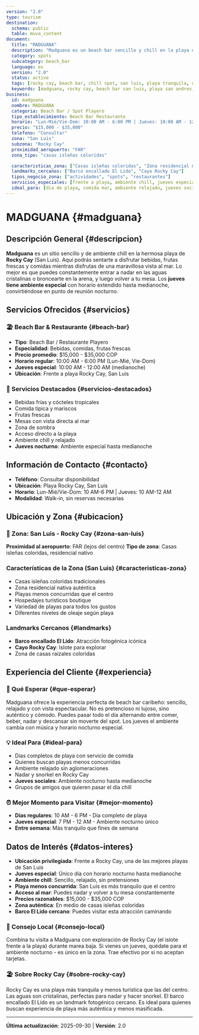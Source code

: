 ```yaml
---
version: "2.0"
type: tourism
destination:
  schema: public
  table: muva_content
document:
  title: "MADGUANA"
  description: "Madguana es un beach bar sencillo y chill en la playa de Rocky Cay, perfecto para disfrutar bebidas, frutas y comidas con vista espectacular al mar. Este spot playero ofrece ambiente relajado donde puedes alternar entre sentarte a la sombra, nadar en el mar cristalino y broncearte. Los jueves tiene ambiente especial con horario nocturno hasta medianoche."
  category: spots
  subcategory: beach_bar
  language: es
  version: "2.0"
  status: active
  tags: [rocky cay, beach bar, chill spot, san luis, playa tranquila, quiet beach, beachfront, comida playa, bebidas mar, jueves noche, thursday nights, snorkel spot, swimming]
  keywords: [madguana, rocky cay, beach bar san luis, playa san andres, spot playero, bebidas playa, comida mar, san luis san andres]
business:
  id: madguana
  nombre: MADGUANA
  categoria: Beach Bar / Spot Playero
  tipo_establecimiento: Beach Bar Restaurante
  horario: "Lun-Mié/Vie-Dom: 10:00 AM - 6:00 PM | Jueves: 10:00 AM - 12:00 AM"
  precio: "$15,000 - $35,000"
  telefono: "Consultar"
  zona: "San Luis"
  subzona: "Rocky Cay"
  proximidad_aeropuerto: "FAR"
  zona_tipo: "casas isleñas coloridas"

  caracteristicas_zona: ["Casas isleñas coloridas", "Zona residencial nativa", "Playas menos concurridas", "Hospedajes turísticos", "Variedad de playas", "Diferentes niveles de oleaje"]
  landmarks_cercanos: ["Barco encallado El Lido", "Cayo Rocky Cay"]
  tipos_negocio_zona: ["actividades", "spots", "restaurantes"]
  servicios_especiales: [frente a playa, ambiente chill, jueves especial, comida y bebidas]
  ideal_para: [dia de playa, comida mar, ambiente relajado, jueves social]
---
```

# MADGUANA {#madguana}

## Descripción General {#descripcion}

**Madguana** es un sitio sencillo y de ambiente chill en la hermosa playa de **Rocky Cay** (San Luis). Aquí podrás sentarte a disfrutar bebidas, frutas frescas y comidas mientras disfrutas de una maravillosa vista al mar. Lo mejor es que puedes constantemente entrar a nadar en las aguas cristalinas o broncearte en la arena, y luego volver a tu mesa. Los **jueves tiene ambiente especial** con horario extendido hasta medianoche, convirtiéndose en punto de reunión nocturno.

## Servicios Ofrecidos {#servicios}

### 🏖️ Beach Bar & Restaurante {#beach-bar}
- **Tipo**: Beach Bar / Restaurante Playero
- **Especialidad**: Bebidas, comidas, frutas frescas
- **Precio promedio**: $15,000 - $35,000 COP
- **Horario regular**: 10:00 AM - 6:00 PM (Lun-Mié, Vie-Dom)
- **Jueves especial**: 10:00 AM - 12:00 AM (medianoche)
- **Ubicación**: Frente a playa Rocky Cay, San Luis

### 🌟 Servicios Destacados {#servicios-destacados}
- Bebidas frías y cócteles tropicales
- Comida típica y mariscos
- Frutas frescas
- Mesas con vista directa al mar
- Zona de sombra
- Acceso directo a la playa
- Ambiente chill y relajado
- **Jueves nocturno**: Ambiente especial hasta medianoche

## Información de Contacto {#contacto}

- **Teléfono**: Consultar disponibilidad
- **Ubicación**: Playa Rocky Cay, San Luis
- **Horario**: Lun-Mié/Vie-Dom: 10 AM-6 PM | Jueves: 10 AM-12 AM
- **Modalidad**: Walk-in, sin reservas necesarias

## Ubicación y Zona {#ubicacion}

### 📍 Zona: San Luis - Rocky Cay {#zona-san-luis}
**Proximidad al aeropuerto**: FAR (lejos del centro)
**Tipo de zona**: Casas isleñas coloridas, residencial nativo

### Características de la Zona (San Luis) {#caracteristicas-zona}
- Casas isleñas coloridas tradicionales
- Zona residencial nativa auténtica
- Playas menos concurridas que el centro
- Hospedajes turísticos boutique
- Variedad de playas para todos los gustos
- Diferentes niveles de oleaje según playa

### Landmarks Cercanos {#landmarks}
- **Barco encallado El Lido**: Atracción fotogénica icónica
- **Cayo Rocky Cay**: Islote para explorar
- Zona de casas raizales coloridas

## Experiencia del Cliente {#experiencia}

### 🌟 Qué Esperar {#que-esperar}
Madguana ofrece la experiencia perfecta de beach bar caribeño: sencillo, relajado y con vista espectacular. No es pretencioso ni lujoso, sino auténtico y cómodo. Puedes pasar todo el día alternando entre comer, beber, nadar y descansar sin moverte del spot. Los jueves el ambiente cambia con música y horario nocturno especial.

### 💡 Ideal Para {#ideal-para}
- Días completos de playa con servicio de comida
- Quienes buscan playas menos concurridas
- Ambiente relajado sin aglomeraciones
- Nadar y snorkel en Rocky Cay
- **Jueves sociales**: Ambiente nocturno hasta medianoche
- Grupos de amigos que quieren pasar el día chill

### ⏰ Mejor Momento para Visitar {#mejor-momento}
- **Días regulares**: 10 AM - 6 PM - Día completo de playa
- **Jueves especial**: 7 PM - 12 AM - Ambiente nocturno único
- **Entre semana**: Más tranquilo que fines de semana

## Datos de Interés {#datos-interes}

- **Ubicación privilegiada**: Frente a Rocky Cay, una de las mejores playas de San Luis
- **Jueves especial**: Único día con horario nocturno hasta medianoche
- **Ambiente chill**: Sencillo, relajado, sin pretensiones
- **Playa menos concurrida**: San Luis es más tranquilo que el centro
- **Acceso al mar**: Puedes nadar y volver a tu mesa constantemente
- **Precios razonables**: $15,000 - $35,000 COP
- **Zona auténtica**: En medio de casas isleñas coloridas
- **Barco El Lido cercano**: Puedes visitar esta atracción caminando

### 🎯 Consejo Local {#consejo-local}
Combina tu visita a Madguana con exploración de Rocky Cay (el islote frente a la playa) durante marea baja. Si vienes un jueves, quédate para el ambiente nocturno - es único en la zona. Trae efectivo por si no aceptan tarjetas.

### 🏖️ Sobre Rocky Cay {#sobre-rocky-cay}
Rocky Cay es una playa más tranquila y menos turística que las del centro. Las aguas son cristalinas, perfectas para nadar y hacer snorkel. El barco encallado El Lido es un landmark fotogénico cercano. Es ideal para quienes buscan experiencia de playa más auténtica y menos masificada.

---

**Última actualización**: 2025-09-30 | **Versión**: 2.0

